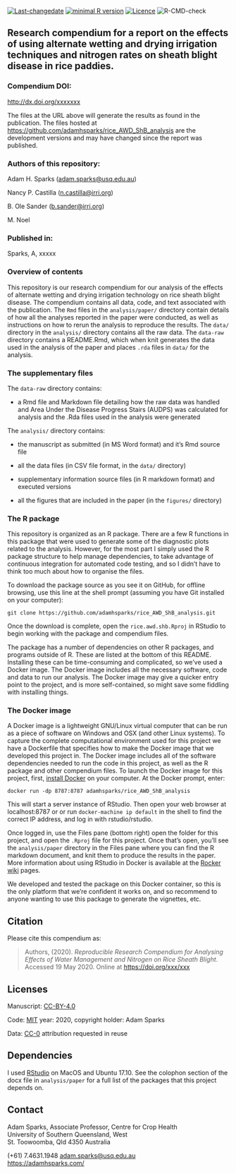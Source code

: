 
<!-- README.md is generated from README.Rmd. Please edit that file -->

[![Last-changedate](https://img.shields.io/badge/last%20change-2020--05--19-brightgreen.svg)](https://github.com/adamhsparks/rice.awd.pests/commits/master)
[![minimal R
version](https://img.shields.io/badge/R%3E%3D-4.0.0-brightgreen.svg)](https://cran.r-project.org/)
[![Licence](https://img.shields.io/github/license/mashape/apistatus.svg)](http://choosealicense.com/licenses/mit/)
![R-CMD-check](https://github.com/adamhsparks/rice_AWD_ShB_analysis/workflows/R-CMD-check/badge.svg)

## Research compendium for a report on the effects of using alternate wetting and drying irrigation techniques and nitrogen rates on sheath blight disease in rice paddies.

### Compendium DOI:

<http://dx.doi.org/xxxxxxx>

The files at the URL above will generate the results as found in the
publication. The files hosted at
<https://github.com/adamhsparks/rice_AWD_ShB_analysis> are the
development versions and may have changed since the report was
published.

### Authors of this repository:

Adam H. Sparks (<adam.sparks@usq.edu.au>)

Nancy P. Castilla (<n.castilla@irri.org>)

B. Ole Sander (<b.sander@irri.org>)

M. Noel

### Published in:

Sparks, A, xxxxx

### Overview of contents

This repository is our research compendium for our analysis of the
effects of alternate wetting and drying irrigation technology on rice
sheath blight disease. The compendium contains all data, code, and text
associated with the publication. The `Rmd` files in the
`analysis/paper/` directory contain details of how all the analyses
reported in the paper were conducted, as well as instructions on how to
rerun the analysis to reproduce the results. The `data/` directory in
the `analysis/` directory contains all the raw data. The `data-raw`
directory contains a README.Rmd, which when knit generates the data used
in the analysis of the paper and places `.rda` files in `data/` for the
analysis.

### The supplementary files

The `data-raw` directory contains:

  - a Rmd file and Markdown file detailing how the raw data was handled
    and Area Under the Disease Progress Stairs (AUDPS) was calculated
    for analysis and the .Rda files used in the analysis were generated

The `analysis/` directory contains:

  - the manuscript as submitted (in MS Word format) and it’s Rmd source
    file

  - all the data files (in CSV file format, in the `data/` directory)

  - supplementary information source files (in R markdown format) and
    executed versions

  - all the figures that are included in the paper (in the `figures/`
    directory)

### The R package

This repository is organized as an R package. There are a few R
functions in this package that were used to generate some of the
diagnostic plots related to the analysis. However, for the most part I
simply used the R package structure to help manage dependencies, to take
advantage of continuous integration for automated code testing, and so I
didn’t have to think too much about how to organise the files.

To download the package source as you see it on GitHub, for offline
browsing, use this line at the shell prompt (assuming you have Git
installed on your computer):

    git clone https://github.com/adamhsparks/rice_AWD_ShB_analysis.git

Once the download is complete, open the `rice.awd.shb.Rproj` in RStudio
to begin working with the package and compendium files.

The package has a number of dependencies on other R packages, and
programs outside of R. These are listed at the bottom of this README.
Installing these can be time-consuming and complicated, so we’ve used a
Docker image. The Docker image includes all the necessary software, code
and data to run our analysis. The Docker image may give a quicker entry
point to the project, and is more self-contained, so might save some
fiddling with installing things.

### The Docker image

A Docker image is a lightweight GNU/Linux virtual computer that can be
run as a piece of software on Windows and OSX (and other Linux systems).
To capture the complete computational environment used for this project
we have a Dockerfile that specifies how to make the Docker image that we
developed this project in. The Docker image includes all of the software
dependencies needed to run the code in this project, as well as the R
package and other compendium files. To launch the Docker image for this
project, first, [install Docker](https://docs.docker.com/installation/)
on your computer. At the Docker prompt, enter:

    docker run -dp 8787:8787 adamhsparks/rice_AWD_ShB_analysis

This will start a server instance of RStudio. Then open your web browser
at localhost:8787 or or run `docker-machine ip default` in the shell to
find the correct IP address, and log in with rstudio/rstudio.

Once logged in, use the Files pane (bottom right) open the folder for
this project, and open the `.Rproj` file for this project. Once that’s
open, you’ll see the `analysis/paper` directory in the Files pane where
you can find the R markdown document, and knit them to produce the
results in the paper. More information about using RStudio in Docker is
available at the [Rocker](https://github.com/rocker-org)
[wiki](https://github.com/rocker-org/rocker/wiki/Using-the-RStudio-image)
pages.

We developed and tested the package on this Docker container, so this is
the only platform that we’re confident it works on, and so recommend to
anyone wanting to use this package to generate the vignettes, etc.

## Citation

Please cite this compendium as:

> Authors, (2020). *Reproducible Research Compendium for Analysing
> Effects of Water Management and Nitrogen on Rice Sheath Blight*.
> Accessed 19 May 2020. Online at <https://doi.org/xxx/xxx>

## Licenses

Manuscript: [CC-BY-4.0](http://creativecommons.org/licenses/by/4.0/)

Code: [MIT](http://opensource.org/licenses/MIT) year: 2020, copyright
holder: Adam Sparks

Data: [CC-0](http://creativecommons.org/publicdomain/zero/1.0/)
attribution requested in reuse

## Dependencies

I used [RStudio](http://www.rstudio.com/products/rstudio/) on MacOS and
Ubuntu 17.10. See the colophon section of the docx file in
`analysis/paper` for a full list of the packages that this project
depends on.

## Contact

Adam Sparks, Associate Professor, Centre for Crop Health  
University of Southern Queensland, West  
St. Toowoomba, Qld 4350 Australia

(+61) 7.4631.1948 <adam.sparks@usq.edu.au>  
<https://adamhsparks.com/>
